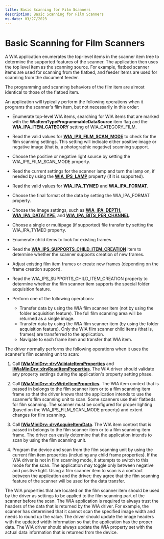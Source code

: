 ```yaml
---
title: Basic Scanning for Film Scanners
description: Basic Scanning for Film Scanners
ms.date: 03/27/2023
---
```


# Basic Scanning for Film Scanners

A WIA application enumerates the top-level items in the scanner item tree to determine the supported features of the scanner. The application then uses the top level item as the scanning source. For example, flatbed scanner items are used for scanning from the flatbed, and feeder Items are used for scanning from the document feeder.

The programming and scanning behaviors of the film item are almost identical to those of the flatbed item.

An application will typically perform the following operations when it programs the scanner's film item, but not necessarily in this order:

- Enumerate top-level WIA items, searching for WIA items that are marked with the **WiaItemTypeProgrammableDataSource** item flag and the [**WIA_IPA_ITEM_CATEGORY**](./wia-ipa-item-category.md) setting of WIA_CATEGORY_FILM.

- Read the valid values for [**WIA_IPS_FILM_SCAN_MODE**](./wia-ips-film-scan-mode.md) to check for the film scanning settings. This setting will indicate either positive image or negative image (that is, a photographic negative) scanning support.

- Choose the positive or negative light source by setting the WIA_IPS_FILM_SCAN_MODE property.

- Read the current settings for the scanner lamp and turn the lamp on, if needed by using the [**WIA_IPS_LAMP**](./wia-ips-lamp.md) property (if it is supported).

- Read the valid values for [**WIA_IPA_TYMED**](./wia-ipa-tymed.md) and [**WIA_IPA_FORMAT**](./wia-ipa-format.md).

- Choose the final format of the data by setting the WIA_IPA_FORMAT property.

- Choose the image settings, such as [**WIA_IPA_DEPTH**](./wia-ipa-depth.md), [**WIA_IPA_DATATYPE**](./wia-ipa-datatype.md), and [**WIA_IPA_BITS_PER_CHANNEL**](./wia-ipa-bits-per-channel.md).

- Choose a single or multipage (if supported) file transfer by setting the WIA_IPA_TYMED property.

- Enumerate child items to look for existing frames.

- Read the [**WIA_IPS_SUPPORTS_CHILD_ITEM_CREATION**](./wia-ips-supports-child-item-creation.md) item to determine whether the scanner supports creation of new frames.

- Adjust existing film item frames or create new frames (depending on the frame creation support).

- Read the WIA_IPS_SUPPORTS_CHILD_ITEM_CREATION property to determine whether the film scanner item supports the special folder acquisition feature.

- Perform one of the following operations:
  - Transfer data by using the WIA film scanner item (not by using the folder acquisition feature). The full film scanning area will be returned as a single image.
  - Transfer data by using the WIA film scanner item (by using the folder acquisition feature). Only the WIA film scanner child items (that is, frames) are transferred to the application.
  - Navigate to each frame item and transfer that WIA item.

The driver normally performs the following operations when it uses the scanner's film scanning unit to scan:

1. Call [**IWiaMiniDrv::drvValidateItemProperties**](/windows-hardware/drivers/ddi/wiamindr_lh/nf-wiamindr_lh-iwiaminidrv-drvvalidateitemproperties) and [**IWiaMiniDrv::drvReadItemProperties**](/windows-hardware/drivers/ddi/wiamindr_lh/nf-wiamindr_lh-iwiaminidrv-drvreaditemproperties). The WIA driver should validate any property settings during the application's property setting phase.

1. Call [**IWiaMiniDrv::drvWriteItemProperties**](/windows-hardware/drivers/ddi/wiamindr_lh/nf-wiamindr_lh-iwiaminidrv-drvwriteitemproperties). The WIA item context that is passed in belongs to the film scanner item or to a film scanning item frame so that the driver knows that the application intends to use the scanner's film scanning unit to scan. Some scanners use their flatbeds for film scanning. The scanner must be configured for proper lighting (based on the WIA_IPS_FILM_SCAN_MODE property) and extent changes for film scanning.

1. Call [**IWiaMiniDrv::drvAcquireItemData**](/windows-hardware/drivers/ddi/wiamindr_lh/nf-wiamindr_lh-iwiaminidrv-drvacquireitemdata). The WIA item context that is passed in belongs to the film scanner item or to a film scanning item frame. The driver can easily determine that the application intends to scan by using the film scanning unit.

1. Program the device and scan from the film scanning unit by using the current film item properties (including any child frame properties). If the WIA driver is not in film scanning mode, it attempts to switch to this mode for the scan. The application may toggle only between negative and positive light. Using a film scanner item to scan is a contract between the application and the driver; they agree that the film scanning feature of the scanner will be used for the data transfer.

The WIA properties that are located on the film scanner item should be used by the driver as settings to be applied to the film scanning part of the scanner before the scan. The WIA application is required to always trust the headers of the data that is returned by the WIA driver. For example, the scanner has determined that it cannot scan the specified image width and needs to round up the value. The driver should update the image headers with the updated width information so that the application has the proper data. The WIA driver should always update the WIA property set with the actual data information that is returned from the device.
